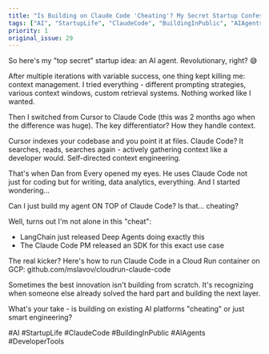 ```yaml
---
title: "Is Building on Claude Code 'Cheating'? My Secret Startup Confession"
tags: ["AI", "StartupLife", "ClaudeCode", "BuildingInPublic", "AIAgents", "DeveloperTools"]
priority: 1
original_issue: 29
---
```


So here's my "top secret" startup idea: an AI agent. Revolutionary, right? 😅

After multiple iterations with variable success, one thing kept killing me: context management. I tried everything - different prompting strategies, various context windows, custom retrieval systems. Nothing worked like I wanted.

Then I switched from Cursor to Claude Code (this was 2 months ago when the difference was huge). The key differentiator? How they handle context.

Cursor indexes your codebase and you point it at files. Claude Code? It searches, reads, searches again - actively gathering context like a developer would. Self-directed context engineering.

That's when Dan from Every opened my eyes. He uses Claude Code not just for coding but for writing, data analytics, everything. And I started wondering...

Can I just build my agent ON TOP of Claude Code? Is that... cheating?

Well, turns out I'm not alone in this "cheat":
- LangChain just released Deep Agents doing exactly this
- The Claude Code PM released an SDK for this exact use case

The real kicker? Here's how to run Claude Code in a Cloud Run container on GCP: github.com/mslavov/cloudrun-claude-code

Sometimes the best innovation isn't building from scratch. It's recognizing when someone else already solved the hard part and building the next layer.

What's your take - is building on existing AI platforms "cheating" or just smart engineering?

#AI #StartupLife #ClaudeCode #BuildingInPublic #AIAgents #DeveloperTools